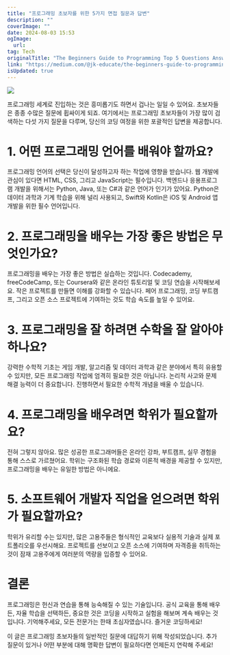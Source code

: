 ```yaml
---
title: "프로그래밍 초보자를 위한 5가지 면접 질문과 답변"
description: ""
coverImage: ""
date: 2024-08-03 15:53
ogImage:
  url:
tag: Tech
originalTitle: "The Beginners Guide to Programming Top 5 Questions Answered"
link: "https://medium.com/@jk-educate/the-beginners-guide-to-programming-top-5-questions-answered-b020b828d476"
isUpdated: true
---
```


<img src="/assets/img/TheBeginnersGuidetoProgrammingTop5QuestionsAnswered_0.png" />

프로그래밍 세계로 진입하는 것은 흥미롭기도 하면서 겁나는 일일 수 있어요. 초보자들은 종종 수많은 질문에 휩싸이게 되죠. 여기에서는 프로그래밍 초보자들이 가장 많이 검색하는 다섯 가지 질문을 다루며, 당신의 코딩 여정을 위한 포괄적인 답변을 제공합니다.

# 1. 어떤 프로그래밍 언어를 배워야 할까요?

프로그래밍 언어의 선택은 당신이 달성하고자 하는 작업에 영향을 받습니다. 웹 개발에 관심이 있다면 HTML, CSS, 그리고 JavaScript는 필수입니다. 백엔드나 응용프로그램 개발을 위해서는 Python, Java, 또는 C#과 같은 언어가 인기가 있어요. Python은 데이터 과학과 기계 학습을 위해 널리 사용되고, Swift와 Kotlin은 iOS 및 Android 앱 개발을 위한 필수 언어입니다.

<!-- seedividend - 사각형 -->

<ins class="adsbygoogle"
     style="display:block"
     data-ad-client="ca-pub-4877378276818686"
     data-ad-slot="1898504329"
     data-ad-format="auto"
     data-full-width-responsive="true"></ins>

<script>
     (adsbygoogle = window.adsbygoogle || []).push({});
</script>

# 2. 프로그래밍을 배우는 가장 좋은 방법은 무엇인가요?

프로그래밍을 배우는 가장 좋은 방법은 실습하는 것입니다. Codecademy, freeCodeCamp, 또는 Coursera와 같은 온라인 튜토리얼 및 코딩 연습을 시작해보세요. 작은 프로젝트를 만들면 이해를 강화할 수 있습니다. 페어 프로그래밍, 코딩 부트캠프, 그리고 오픈 소스 프로젝트에 기여하는 것도 학습 속도를 높일 수 있어요.

# 3. 프로그래밍을 잘 하려면 수학을 잘 알아야 하나요?

강력한 수학적 기초는 게임 개발, 알고리즘 및 데이터 과학과 같은 분야에서 특히 유용할 수 있지만, 모든 프로그래밍 작업에 엄격히 필요한 것은 아닙니다. 논리적 사고와 문제 해결 능력이 더 중요합니다. 진행하면서 필요한 수학적 개념을 배울 수 있습니다.

<!-- seedividend - 사각형 -->

<ins class="adsbygoogle"
     style="display:block"
     data-ad-client="ca-pub-4877378276818686"
     data-ad-slot="1898504329"
     data-ad-format="auto"
     data-full-width-responsive="true"></ins>

<script>
     (adsbygoogle = window.adsbygoogle || []).push({});
</script>

# 4. 프로그래밍을 배우려면 학위가 필요할까요?

전혀 그렇지 않아요. 많은 성공한 프로그래머들은 온라인 강좌, 부트캠프, 실무 경험을 통해 스스로 가르쳤어요. 학위는 구조화된 학습 경로와 이론적 배경을 제공할 수 있지만, 프로그래밍을 배우는 유일한 방법은 아니에요.

# 5. 소프트웨어 개발자 직업을 얻으려면 학위가 필요할까요?

학위가 유리할 수는 있지만, 많은 고용주들은 형식적인 교육보다 실용적 기술과 실제 포트폴리오를 우선시해요. 프로젝트를 선보이고 오픈 소스에 기여하며 자격증을 취득하는 것이 잠재 고용주에게 여러분의 역량을 입증할 수 있어요.

<!-- seedividend - 사각형 -->

<ins class="adsbygoogle"
     style="display:block"
     data-ad-client="ca-pub-4877378276818686"
     data-ad-slot="1898504329"
     data-ad-format="auto"
     data-full-width-responsive="true"></ins>

<script>
     (adsbygoogle = window.adsbygoogle || []).push({});
</script>

# 결론

프로그래밍은 헌신과 연습을 통해 능숙해질 수 있는 기술입니다. 공식 교육을 통해 배우든, 자율 학습을 선택하든, 중요한 것은 코딩을 시작하고 실험을 해보며 계속 배우는 것입니다. 기억해주세요, 모든 전문가는 한때 초심자였습니다. 즐거운 코딩하세요!

이 글은 프로그래밍 초보자들의 일반적인 질문에 대답하기 위해 작성되었습니다. 추가 질문이 있거나 어떤 부분에 대해 명확한 답변이 필요하다면 언제든지 연락해 주세요!
